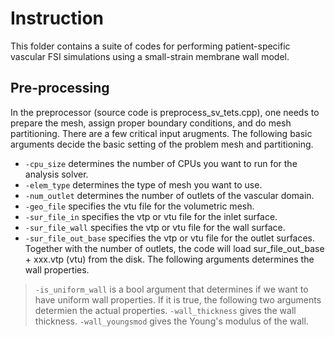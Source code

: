 # Instruction
This folder contains a suite of codes for performing patient-specific vascular FSI simulations using a small-strain membrane wall model.

## Pre-processing
In the preprocessor (source code is preprocess_sv_tets.cpp), one needs to prepare the mesh, assign proper boundary conditions, and do mesh partitioning. There are a few critical input arugments. The following basic arguments decide the basic setting of the problem mesh and partitioning.
* `-cpu_size` determines the number of CPUs you want to run for the analysis solver.
* `-elem_type` determines the type of mesh you want to use.
* `-num_outlet` determines the number of outlets of the vascular domain.
* `-geo_file` specifies the vtu file for the volumetric mesh.
* `-sur_file_in` specifies the vtp or vtu file for the inlet surface.
* `-sur_file_wall` specifies the vtp or vtu file for the wall surface.
* `-sur_file_out_base` specifies the vtp or vtu file for the outlet surfaces. Together with the number of outlets, the code will load sur_file_out_base + xxx.vtp (vtu) from the disk.
The following arguments determines the wall properties.
> `-is_uniform_wall` is a bool argument that determines if we want to have uniform wall properties. If it is true, the following two arguments determien the actual properties.
> `-wall_thickness` gives the wall thickness.
> `-wall_youngsmod` gives the Young's modulus of the wall.
